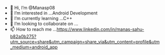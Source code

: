 - 👋 Hi, I’m @Manasp08
- 👀 I’m interested in ...Android Development
- 🌱 I’m currently learning ...C++
- 💞️ I’m looking to collaborate on ...
- 📫 How to reach me ...https://www.linkedin.com/in/manas-sahu-b82a0b275?utm_source=share&utm_campaign=share_via&utm_content=profile&utm_medium=android_app 

<!---
Manasp08/Manasp08 is a ✨ special ✨ repository because its `README.md` (this file) appears on your GitHub profile.
You can click the Preview link to take a look at your changes.
--->
